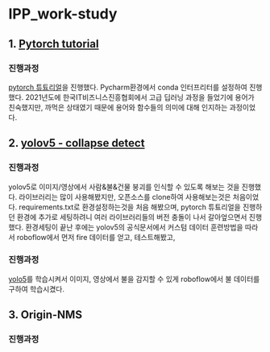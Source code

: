 # IPP_work-study

## 1. [Pytorch tutorial](https://github.com/KangHongJun/IPP_Xiilab/tree/main/pytorch)

### 진행과정
 [pytorch 튜툐리얼](https://tutorials.pytorch.kr/beginner/basics/quickstart_tutorial.html)을 진행했다. Pycharm환경에서 conda 인터프리터를 설정하여 진행했다.
2021년도에 한국IT비즈니스진흥협회에서 고급 딥러닝 과정을 들었기에 용어가 친숙했지만, 
까먹은 상태였기 때문에 용어와 함수들의 의미에 대해 인지하는 과정이었다.



## 2. [yolov5 - collapse detect](https://github.com/KangHongJun/IPP_Xiilab/tree/main/exp14)

### 진행과정
 yolov5로 이미지/영상에서 사람&불&건물 붕괴를 인식할 수 있도록 해보는 것을 진행했다.
 라이브러리는 많이 사용해봤지만, 오픈소스를 clone하여 사용해보는것은 처음이었다.
 requirements.txt로 환경설정하는것을 처음 해봤으며, pytorch 튜툐리얼을 진행하던 환경에 추가로 세팅하려니 여러 라이브러리들의 버전 충돌이 나서 갈아엎으면서 진행했다.
 환경세팅이 끝난 후에는 yolov5의 공식문서에서 커스텀 데이터 훈련방법을 따라서 roboflow에서 먼저 fire 데이터를 얻고, 테스트해봤고, 


### 진행과정
[yolo5](https://github.com/ultralytics/yolov5)를 학습시켜서 이미지, 영상에서 불을 감지할 수 있게 roboflow에서 불 데이터를 구하여 학습시켰다.



## 3. Origin-NMS

### 진행과정
